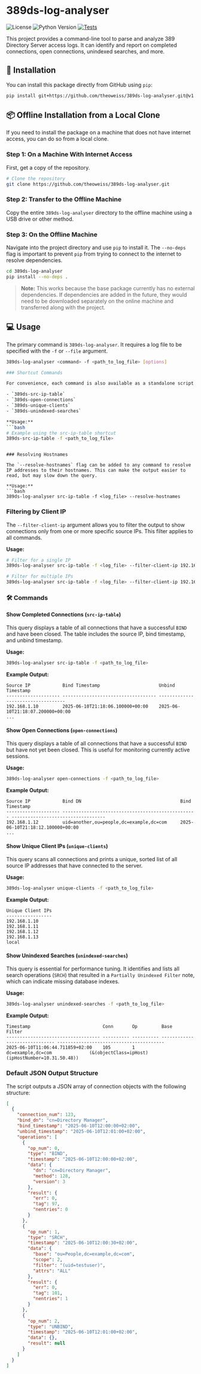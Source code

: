 # 389ds-log-analyser

![License](https://img.shields.io/badge/license-MIT-blue.svg)
![Python Version](https://img.shields.io/badge/python-3.9%2B-blue)
[![Tests](https://github.com/theoweiss/389ds-log-analyser/actions/workflows/ci.yml/badge.svg)](https://github.com/theoweiss/389ds-log-analyser/actions/workflows/ci.yml)

This project provides a command-line tool to parse and analyze 389 Directory Server access logs. It can identify and report on completed connections, open connections, unindexed searches, and more.

## 💾 Installation

You can install this package directly from GitHub using `pip`:

```bash
pip install git+https://github.com/theoweiss/389ds-log-analyser.git@v1.1.0
```

## 📦 Offline Installation from a Local Clone

If you need to install the package on a machine that does not have internet access, you can do so from a local clone.

### Step 1: On a Machine With Internet Access

First, get a copy of the repository.

```bash
# Clone the repository
git clone https://github.com/theoweiss/389ds-log-analyser.git
```

### Step 2: Transfer to the Offline Machine

Copy the entire `389ds-log-analyser` directory to the offline machine using a USB drive or other method.

### Step 3: On the Offline Machine

Navigate into the project directory and use `pip` to install it. The `--no-deps` flag is important to prevent `pip` from trying to connect to the internet to resolve dependencies.

```bash
cd 389ds-log-analyser
pip install --no-deps .
```

> **Note:** This works because the base package currently has no external dependencies. If dependencies are added in the future, they would need to be downloaded separately on the online machine and transferred along with the project.

## 💻 Usage

The primary command is `389ds-log-analyser`. It requires a log file to be specified with the `-f` or `--file` argument.

```bash
389ds-log-analyser <command> -f <path_to_log_file> [options]

### Shortcut Commands

For convenience, each command is also available as a standalone script. This allows for more direct invocation of a specific query.

- `389ds-src-ip-table`
- `389ds-open-connections`
- `389ds-unique-clients`
- `389ds-unindexed-searches`

**Usage:**
```bash
# Example using the src-ip-table shortcut
389ds-src-ip-table -f <path_to_log_file>
```
```

### Resolving Hostnames

The `--resolve-hostnames` flag can be added to any command to resolve IP addresses to their hostnames. This can make the output easier to read, but may slow down the query.

**Usage:**
```bash
389ds-log-analyser src-ip-table -f <log_file> --resolve-hostnames
```

### Filtering by Client IP

The `--filter-client-ip` argument allows you to filter the output to show connections only from one or more specific source IPs. This filter applies to all commands.

**Usage:**
```bash
# Filter for a single IP
389ds-log-analyser src-ip-table -f <log_file> --filter-client-ip 192.168.1.10

# Filter for multiple IPs
389ds-log-analyser src-ip-table -f <log_file> --filter-client-ip 192.168.1.10 192.168.1.11
```

### 🛠️ Commands


#### Show Completed Connections (`src-ip-table`)

This query displays a table of all connections that have a successful `BIND` and have been closed. The table includes the source IP, bind timestamp, and unbind timestamp.

**Usage:**
```bash
389ds-log-analyser src-ip-table -f <path_to_log_file>
```

**Example Output:**
```
Source IP            Bind Timestamp                      Unbind Timestamp
-------------------- ----------------------------------- -----------------------------------
192.168.1.10         2025-06-10T21:18:06.100000+00:00    2025-06-10T21:18:07.200000+00:00
... 
```

#### Show Open Connections (`open-connections`)

This query displays a table of all connections that have a successful `BIND` but have not yet been closed. This is useful for monitoring currently active sessions.

**Usage:**
```bash
389ds-log-analyser open-connections -f <path_to_log_file>
```

**Example Output:**
```
Source IP            Bind DN                                     Bind Timestamp
-------------------- -------------------------------------------------- -----------------------------------
192.168.1.12         uid=another,ou=people,dc=example,dc=com     2025-06-10T21:18:12.100000+00:00
... 
```

#### Show Unique Client IPs (`unique-clients`)

This query scans all connections and prints a unique, sorted list of all source IP addresses that have connected to the server.

**Usage:**
```bash
389ds-log-analyser unique-clients -f <path_to_log_file>
```

**Example Output:**
```
Unique Client IPs
-----------------
192.168.1.10
192.168.1.11
192.168.1.12
192.168.1.13
local
```

#### Show Unindexed Searches (`unindexed-searches`)

This query is essential for performance tuning. It identifies and lists all search operations (`SRCH`) that resulted in a `Partially Unindexed Filter` note, which can indicate missing database indexes.

**Usage:**
```bash
389ds-log-analyser unindexed-searches -f <path_to_log_file>
```

**Example Output:**
```
Timestamp                           Conn       Op         Base                           Filter
----------------------------------- ---------- ---------- ------------------------------ ----------------------------------------
2025-06-10T11:06:44.711859+02:00    105        1          dc=example,dc=com              (&(objectClass=ipHost)(ipHostNumber=10.31.50.48))
```

### Default JSON Output Structure

The script outputs a JSON array of connection objects with the following structure:

```json
[
  {
    "connection_num": 123,
    "bind_dn": "cn=Directory Manager",
    "bind_timestamp": "2025-06-10T12:00:00+02:00",
    "unbind_timestamp": "2025-06-10T12:01:00+02:00",
    "operations": [
      {
        "op_num": 0,
        "type": "BIND",
        "timestamp": "2025-06-10T12:00:00+02:00",
        "data": {
          "dn": "cn=Directory Manager",
          "method": 128,
          "version": 3
        },
        "result": {
          "err": 0,
          "tag": 97,
          "nentries": 0
        }
      },
      {
        "op_num": 1,
        "type": "SRCH",
        "timestamp": "2025-06-10T12:00:30+02:00",
        "data": {
          "base": "ou=People,dc=example,dc=com",
          "scope": 2,
          "filter": "(uid=testuser)",
          "attrs": "ALL"
        },
        "result": {
          "err": 0,
          "tag": 101,
          "nentries": 1
        }
      },
      {
        "op_num": 2,
        "type": "UNBIND",
        "timestamp": "2025-06-10T12:01:00+02:00",
        "data": {},
        "result": null
      }
    ]
  }
]
```

